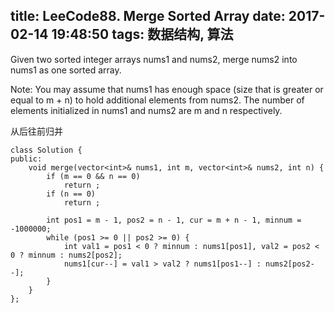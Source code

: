 title: LeeCode88. Merge Sorted Array
date: 2017-02-14 19:48:50
tags: 数据结构, 算法
---

Given two sorted integer arrays nums1 and nums2, merge nums2 into nums1 as one sorted array.

Note:
You may assume that nums1 has enough space (size that is greater or equal to m + n) to hold additional elements from nums2. The number of elements initialized in nums1 and nums2 are m and n respectively.


从后往前归并

```
class Solution {
public:
    void merge(vector<int>& nums1, int m, vector<int>& nums2, int n) {
        if (m == 0 && n == 0)
            return ;
        if (n == 0)
            return ;
        
        int pos1 = m - 1, pos2 = n - 1, cur = m + n - 1, minnum = -1000000;
        while (pos1 >= 0 || pos2 >= 0) {
            int val1 = pos1 < 0 ? minnum : nums1[pos1], val2 = pos2 < 0 ? minnum : nums2[pos2];
            nums1[cur--] = val1 > val2 ? nums1[pos1--] : nums2[pos2--];
        }
    }
};
```